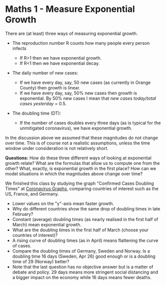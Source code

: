 # Maths 1 - Measure Exponential Growth

There are (at least) three ways of measuring exponential growth.

- The reproduction number R counts how many people every person infects
  - If R>1 then we have exponential growth.
  - If R<1 then we have exponential decay.

- The daily number of new cases:
  - If we have every day, say,  50 new cases (as currently in Orange County) then growth is linear.
  - If we have every day, say, 50% new cases then growth is exponential. By 50% new cases I mean that *new cases today*/*total cases yesterday* = 0.5.

- The doubling time (DT):
  - If the number of cases doubles every three days (as is typical for the unmitigated coronavirus), we have exponential growth.

In the discussion above we assumed that these magnitudes do not change over time. This is of course not a realistic assumptions, unless the time window under consideration is not relatively short. 

**Questions:** How do these three different ways of looking at exponential growth relate? What are the formulas that allow us to compute one from the other? What, exactly, is exponential growth in the first place? How can we model situations in which the magnitudes above change over time?

We finished this class by studying the graph "Confirmed Cases Doubling Times"  at [Coronavirus Graphs](https://coronavirusgraphs.com/), comparing countries of interest such as the US, France, and Germany.

  - Lower values on the "y"-axis mean faster growth.
  - Why do different countries show the same drop of doubling times in late February?
  - Constant (average) doubling times (as nearly realised in the first half of March) mean exponential growth. 
  - What are the doubling times in the first half of March (choose your countries of interest)?
  - A rising curve of doubling times (as in April) means flattening the curve of cases.
  - Compare the doubling times of Germany, Sweden and Norway. Is a doubling time 16 days (Sweden, Apr 26) good enough or is a doubling time of 29 (Norway) better? 
  - Note that the last question has no objective answer but is a matter of debate and policy. 29 days means more stringent social distancing and a bigger impact on the economy while 16 days means fewer deaths.

  